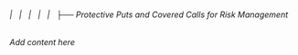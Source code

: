 ###### |   |   |   |   |   ├── Protective Puts and Covered Calls for Risk Management

*Add content here*